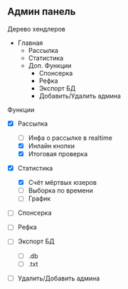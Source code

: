 ## Админ панель

Дерево хендлеров

- Главная
  - Рассылка
  - Статистика
  - Доп. Функции
    - Спонсерка
    - Рефка
    - Экспорт БД
    - Добавить/Удалить админа


Функции

- [x] Рассылка
  - [ ] Инфа о рассылке в realtime
  - [x] Инлайн кнопки
  - [x] Итоговая проверка

- [x] Статистика
  - [x] Счёт мёртвых юзеров
  - [ ] Выборка по времени
  - [ ] График

- [ ] Спонсерка

- [ ] Рефка

- [ ] Экспорт БД
  - [ ] .db 
  - [ ] .txt 

- [ ] Удалить/Добавить админа
